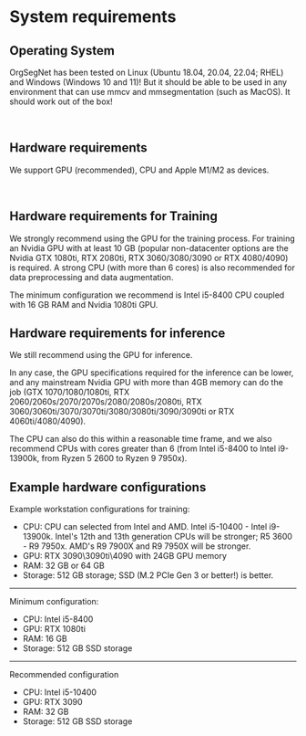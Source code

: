 # System requirements

## Operating System
OrgSegNet has been tested on Linux (Ubuntu 18.04, 20.04, 22.04; RHEL) and Windows (Windows 10 and 11)! But it should be able to be used in any environment that can use mmcv and mmsegmentation (such as MacOS). It should work out of the box!

</br>

## Hardware requirements
We support GPU (recommended), CPU and Apple M1/M2 as devices.

</br>

## Hardware requirements for Training
We strongly recommend using the GPU for the training process.
For training an Nvidia GPU with at least 10 GB (popular non-datacenter options are the Nvidia GTX 1080ti, RTX 2080ti, RTX 3060/3080/3090 or RTX 4080/4090) is required. 
A strong CPU (with more than 6 cores) is also recommended for data preprocessing and data augmentation.


The minimum configuration we recommend is Intel i5-8400 CPU coupled with 16 GB RAM and Nvidia 1080ti GPU. 

## Hardware requirements for inference
We still recommend using the GPU for inference. 

In any case, the GPU specifications required for the inference can be lower, and any mainstream Nvidia GPU with more than 4GB memory can do the job (GTX 1070/1080/1080ti, RTX 2060/2060s/2070/2070s/2080/2080s/2080ti, RTX 3060/3060ti/3070/3070ti/3080/3080ti/3090/3090ti or RTX 4060ti/4080/4090).

The CPU can also do this within a reasonable time frame, and we also recommend CPUs with cores greater than 6 (from Intel i5-8400 to Intel i9-13900k, from Ryzen 5 2600 to Ryzen 9 7950x).


## Example hardware configurations
Example workstation configurations for training:

 - CPU: CPU can selected from Intel and AMD. Intel i5-10400 - Intel i9-13900k. Intel's 12th and 13th generation CPUs will be stronger; R5 3600 - R9 7950x. AMD's R9 7900X and R9 7950X will be stronger.
 - GPU: RTX 3090\3090ti\4090 with 24GB GPU memory
 - RAM: 32 GB or 64 GB
 - Storage: 512 GB storage; SSD (M.2 PCIe Gen 3 or better!) is better. 

---
Minimum configuration:
 - CPU: Intel i5-8400
 - GPU: RTX 1080ti
 - RAM: 16 GB
 - Storage: 512 GB SSD storage

---
Recommended configuration
 - CPU: Intel i5-10400
 - GPU: RTX 3090
 - RAM: 32 GB
 - Storage: 512 GB SSD storage
 